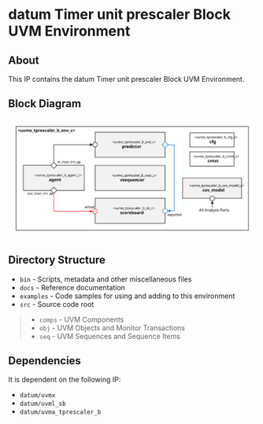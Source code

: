 # datum Timer unit prescaler Block UVM Environment


## About
This IP contains the datum Timer unit prescaler Block UVM Environment.


## Block Diagram
![alt text](./docs/env_block_diagram.svg "Timer unit prescaler Block UVM Environment Block Diagram")

## Directory Structure
* `bin` - Scripts, metadata and other miscellaneous files
* `docs` - Reference documentation
* `examples` - Code samples for using and adding to this environment
* `src` - Source code root

> * `comps` - UVM Components
> * `obj` - UVM Objects and Monitor Transactions
> * `seq` - UVM Sequences and Sequence Items


## Dependencies
It is dependent on the following IP:

* `datum/uvmx`
* `datum/uvml_sb`
* `datum/uvma_tprescaler_b`